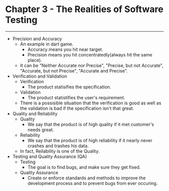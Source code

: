 # Chapter 3 - The Realities of Software Testing

---

- Precision and Accuracy
  - An example in dart game.
    - Accuracy means you hit near target.
    - Precision means you hit concentratedly(always hit the same place).
  - It can be \"Neither Accurate nor Precise\", \"Precise, but not Accurate", \"Accurate, but not Precise", "Accurate and Precise".
- Verification and Validation
  - Verification
    - The product statisifies the specification.
  - Validation
    - The product statistifies the user's requirement.
  - There is a possisible situation that the verification is good as well as the validation is bad if the specification isn't that great.
- Quality and Reliability
  - Quality
    - We say that the product is of high quality if it met customer's needs great.
  - Reliability
    - We say that the product is of high reliability if it nearly never crashes and trashes his data.
  - In fact, Reilability is one of the Quality.
- Testing and Quality Assurance (QA)
  - Testing
    - The goal is to find bugs, and make sure they get fixed.
  - Quality Assurance
    - Create or enforce standards and methods to improve the development process and to prevent bugs from ever occuring.